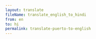 ```yaml
--- 
layout: translate 
fileName: translate_english_to_hindi 
from: en
to: hi 
permalink: translate-puerto-to-english
---
```

